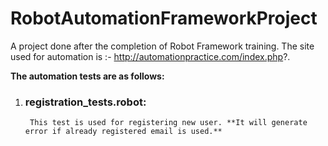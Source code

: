 # RobotAutomationFrameworkProject
A project done after the completion of Robot Framework training.
The site used for automation is :- http://automationpractice.com/index.php?.

**The automation tests are as follows:**

1. ### registration_tests.robot: 
        This test is used for registering new user. **It will generate error if already registered email is used.**
        
